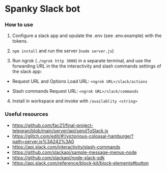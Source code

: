 # Spanky Slack bot

### How to use

1. Configure a slack app and opulate the .env (see .env.example) with the tokens.

2. `npm install` and run the server (`node server.js`)

3. Run ngrok (`./ngrok http 3000`) in a separate terminal, and use the forwarding URL in the the interactivity and slash commands settings of the slack app:

- Request URL and Options Load URL:
`<ngrok URL>/slack/actions`


- Slash commands Request URL:
`<ngrok URL>/slack/commands`

4. Install in workspace and invoke with `/availablity <string>`


### Useful resources

- https://github.com/fac21/final-project-telegran/blob/main/server/api/sendToSlack.js
- https://glitch.com/edit/#!/victorious-colossal-hamburger?path=server.js%3A242%3A0
- https://api.slack.com/interactivity/slash-commands
- https://github.com/slackapi/sample-message-menus-node
- https://github.com/slackapi/node-slack-sdk
- https://api.slack.com/reference/block-kit/block-elements#button
